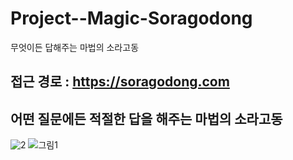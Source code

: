 # Project--Magic-Soragodong
 무엇이든 답해주는 마법의 소라고동
## 접근 경로 : https://soragodong.com
## 어떤 질문에든 적절한 답을 해주는 마법의 소라고동


![2](https://user-images.githubusercontent.com/68365881/93419295-73134d00-f8e7-11ea-99df-b5cdd8039816.png)
![그림1](https://user-images.githubusercontent.com/68365881/93419253-59720580-f8e7-11ea-9499-4f40f0fe37cc.png)
